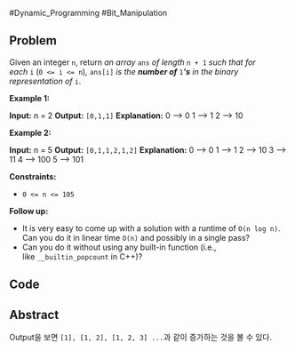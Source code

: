 #Dynamic_Programming #Bit_Manipulation 
## Problem
Given an integer `n`, return _an array_ `ans` _of length_ `n + 1` _such that for each_ `i` (`0 <= i <= n`)_,_ `ans[i]` _is the **number of**_ `1`_**'s** in the binary representation of_ `i`.

**Example 1:**

**Input:** n = 2
**Output:** `[0,1,1]`
**Explanation:**
0 --> 0
1 --> 1
2 --> 10

**Example 2:**

**Input:** n = 5
**Output:** `[0,1,1,2,1,2]`
**Explanation:**
0 --> 0
1 --> 1
2 --> 10
3 --> 11
4 --> 100
5 --> 101

**Constraints:**

- `0 <= n <= 105`

**Follow up:**

- It is very easy to come up with a solution with a runtime of `O(n log n)`. Can you do it in linear time `O(n)` and possibly in a single pass?
- Can you do it without using any built-in function (i.e., like `__builtin_popcount` in C++)?
## Code
## Abstract
Output을 보면 `[1], [1, 2], [1, 2, 3] ...`과 같이 증가하는 것을 볼 수 있다.